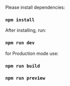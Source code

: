 
Please install dependencies:
### `npm install`

After installing, run:
### `npm run dev`


for Production mode use: 
### `npm run build`
### `npm run preview`